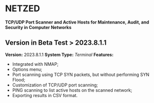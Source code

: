 # NETZED

**TCP/UDP Port Scanner and Active Hosts for Maintenance, Audit, and Security in Computer Networks**

## Version in Beta Test > 2023.8.1.1
**Version:** 2023.8.1.1
**System Type:** _Terminal_ 
**Features:**

-   Integrated with NMAP;
-   Options menu;
-   Port scanning using TCP SYN packets, but without performing SYN Flood;
-   Customization of TCP/UDP port scanning;
-   PING scanning to list active hosts on the scanned network;
-   Exporting results in CSV format.
